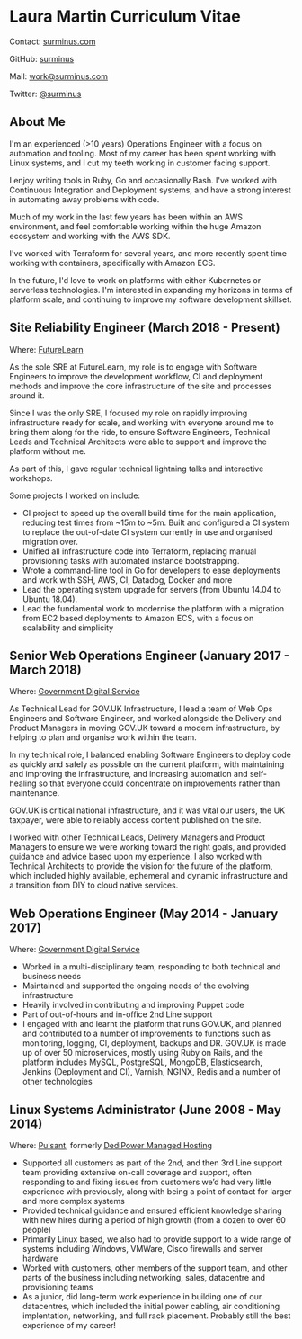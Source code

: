 # Laura Martin Curriculum Vitae

Contact: [surminus.com](https://www.surminus.com)

GitHub: [surminus](https://github.com/surminus)

Mail: [work@surminus.com](mailto:work@surminus.com)

Twitter: [@surminus](https://twitter.com/surminus)

## About Me

I'm an experienced (>10 years) Operations Engineer with a focus on automation
and tooling. Most of my career has been spent working with Linux systems, and I
cut my teeth working in customer facing support.

I enjoy writing tools in Ruby, Go and occasionally Bash. I've worked with
Continuous Integration and Deployment systems, and have a strong interest in
automating away problems with code.

Much of my work in the last few years has been within an AWS environment, and
feel comfortable working within the huge Amazon ecosystem and working with the
AWS SDK.

I've worked with Terraform for several years, and more recently spent time
working with containers, specifically with Amazon ECS.

In the future, I'd love to work on platforms with either Kubernetes or
serverless technologies. I'm interested in expanding my horizons in terms of
platform scale, and continuing to improve my software development skillset.

## Site Reliability Engineer (March 2018 - Present)

Where: [FutureLearn](https://www.futurelearn.com)

As the sole SRE at FutureLearn, my role is to engage with Software Engineers to
improve the development workflow, CI and deployment methods and improve the
core infrastructure of the site and processes around it.

Since I was the only SRE, I focused my role on rapidly improving infrastructure
ready for scale, and working with everyone around me to bring them along for
the ride, to ensure Software Engineers, Technical Leads and Technical
Architects were able to support and improve the platform without me.

As part of this, I gave regular technical lightning talks and interactive
workshops.

Some projects I worked on include:

* CI project to speed up the overall build time for the main application,
  reducing test times from ~15m to ~5m. Built and configured a CI system to
  replace the out-of-date CI system currently in use and organised migration
  over.
* Unified all infrastructure code into Terraform, replacing manual provisioning
  tasks with automated instance bootstrapping.
* Wrote a command-line tool in Go for developers to ease deployments and
  work with SSH, AWS, CI, Datadog, Docker and more
* Lead the operating system upgrade for servers (from Ubuntu 14.04 to Ubuntu
  18.04).
* Lead the fundamental work to modernise the platform with a migration from EC2
  based deployments to Amazon ECS, with a focus on scalability and simplicity

## Senior Web Operations Engineer (January 2017 - March 2018)

Where: [Government Digital Service](https://gds.blog.gov.uk/)

As Technical Lead for GOV.UK Infrastructure, I lead a team of Web Ops Engineers
and Software Engineer, and worked alongside the Delivery and Product Managers in
moving GOV.UK toward a modern infrastructure, by helping to plan and organise
work within the team.

In my technical role, I balanced enabling Software Engineers to deploy code as
quickly and safely as possible on the current platform, with maintaining and
improving the infrastructure, and increasing automation and self-healing so
that everyone could concentrate on improvements rather than maintenance.

GOV.UK is critical national infrastructure, and it was vital our users, the UK
taxpayer, were able to reliably access content published on the site.

I worked with other Technical Leads, Delivery Managers and Product Managers to
ensure we were working toward the right goals, and provided guidance and advice
based upon my experience. I also worked with Technical Architects to provide
the vision for the future of the platform, which included highly available,
ephemeral and dynamic infrastructure and a transition from DIY to cloud native
services.

## Web Operations Engineer (May 2014 - January 2017)

Where: [Government Digital Service](https://gds.blog.gov.uk/)

* Worked in a multi-disciplinary team, responding to both technical and business needs
* Maintained and supported the ongoing needs of the evolving infrastructure
* Heavily involved in contributing and improving Puppet code
* Part of out-of-hours and in-office 2nd Line support
* I engaged with and learnt the platform that runs GOV.UK, and planned and
  contributed to a number of improvements to functions such as monitoring,
  logging, CI, deployment, backups and DR.  GOV.UK is made up of over 50
  microservices, mostly using Ruby on Rails, and the platform includes MySQL,
  PostgreSQL, MongoDB, Elasticsearch, Jenkins (Deployment and CI), Varnish,
  NGINX, Redis and a number of other technologies

## Linux Systems Administrator (June 2008 - May 2014)

Where: [Pulsant](https://www.pulsant.com/), formerly [DediPower Managed Hosting](https://www.theregister.com/2011/10/04/lumison_acquires_dedipower/)

* Supported all customers as part of the 2nd, and then 3rd Line support team
  providing extensive on-call coverage and support, often responding to and
  fixing issues from customers we’d had very little experience with previously,
  along with being a point of contact for larger and more complex systems
* Provided technical guidance and ensured efficient knowledge sharing with new
  hires during a period of high growth (from a dozen to over 60 people)
* Primarily Linux based, we also had to provide support to a wide range of
  systems including Windows, VMWare, Cisco firewalls and server hardware
* Worked with customers, other members of the support team, and other parts of
  the business including networking, sales, datacentre and provisioning teams
* As a junior, did long-term work experience in building one of our
  datacentres, which included the initial power cabling, air conditioning
  implentation, networking, and full rack placement. Probably still the best
  experience of my career!
